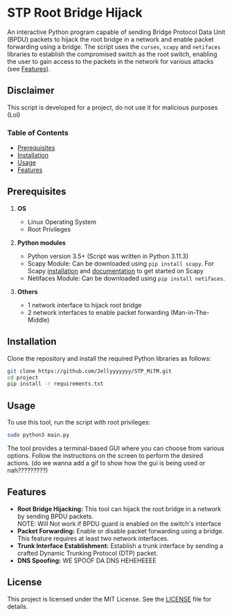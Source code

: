 # STP Root Bridge Hijack 

An interactive Python program capable of sending Bridge Protocol Data Unit (BPDU) packets to hijack the root bridge in a network and enable packet forwarding using a bridge.
The script uses the `curses`, `scapy` and `netifaces` libraries to establish the compromised switch as the root switch, enabling the user to gain access to the packets in the network for various attacks (see [Features](#features)).


## Disclaimer

This script is developed for a project, do not use it for malicious purposes (Lol)

### Table of Contents

- [Prerequisites](#prerequisites)
- [Installation](#installation)
- [Usage](#usage)
- [Features](#features)

## Prerequisites

1. **OS**
    * Linux Operating System
    * Root Privileges

2. **Python modules**
    * Python version 3.5+ (Script was written in Python 3.11.3)
    * Scapy Module: Can be downloaded using `pip install scapy`. For Scapy [installation](https://github.com/secdev/scapy/blob/master/README.md) and [documentation](https://scapy.readthedocs.io/en/latest/introduction.html) to get started on Scapy
    * Netifaces Module: Can be downloaded using `pip install netifaces`.

3. **Others**
    * 1 network interface to hijack root bridge
    * 2 network interfaces to enable packet forwarding (Man-in-The-Middle)

## Installation

Clone the repository and install the required Python libraries as follows:

```bash
git clone https://github.com/Jellyyyyyyy/STP_MiTM.git
cd project
pip install -r requirements.txt
```

## Usage

To use this tool, run the script with root privileges:

```bash
sudo python3 main.py
```

The tool provides a terminal-based GUI where you can choose from various options. Follow the instructions on the screen to perform the desired actions. 
(do we wanna add a gif to show how the gui is being used or nah?????????)

## Features

- **Root Bridge Hijacking:** This tool can hijack the root bridge in a network by sending BPDU packets.<br>NOTE: Will Not work if BPDU guard is enabled on the switch's interface
- **Packet Forwarding:** Enable or disable packet forwarding using a bridge. This feature requires at least two network interfaces.
- **Trunk Interface Establishment:** Establish a trunk interface by sending a crafted Dynamic Trunking Protocol (DTP) packet.
- **DNS Spoofing:** WE SPOOF DA DNS HEHEHEEEE

## License

This project is licensed under the MIT License. See the [LICENSE](LICENSE) file for details.
